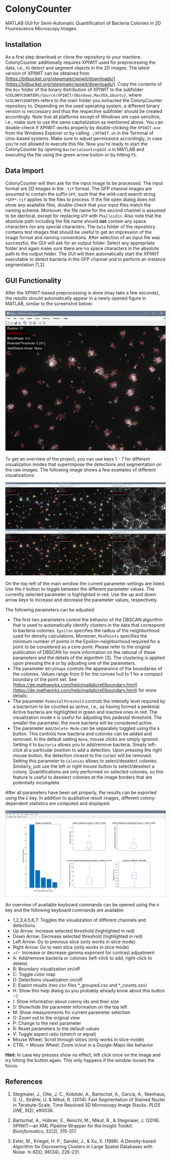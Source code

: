 # ColonyCounter
MATLAB GUI for Semi-Automatic Quantification of Bacteria Colonies in 2D Fluorescence Microscopy Images.

## Installation
As a first step download or clone the repository to your machine. ColonyCounter additionally requires XPIWIT used for preprocessing the data, i.e., to detect and segment objects in the 2D images. The latest version of XPIWIT can be obtained from [https://bitbucket.org/jstegmaier/xpiwit/downloads/](https://bitbucket.org/jstegmaier/xpiwit/downloads/). Copy the contents of the `Bin` folder of the binary distribution of XPIWIT to the subfolder `%COLONYCOUNTER%/Source/XPIWIT/{Windows,MacOSX,Ubuntu}`, where `%COLONYCOUNTER%` refers to the main folder you extracted the ColonyCounter repository to. Depending on the used operating system, a different binary version is neccessary and thus the respective subfolder should be created accordingly. Note that all platforms except of Windows are case sensitive, i.e., make sure to use the same capitalization as mentioned above. You can double-check if XPIWIT works properly by double-clicking the `XPIWIT.exe` from the Windows Explorer or by calling `./XPIWIT.sh` in the Terminal of Unix-based systems. Make sure to adjust permissions accordingly, in case you're not allowed to execute this file. Now you're ready to start the ColonyCounter by opening `BacteriaCountingGUI.m` in MATLAB and executing the file using the green arrow button or by hitting `F5`.
 
## Data Import
ColonyCounter will then ask for the input image to be processed. The input format are 2D images in the `.tif` format. The GFP channel images are assumed to contain the suffix `GFP`, such  that the wild-card search string `*GFP*.tif` applies to the files to process. If the file open dialog does not show any available files, double-check that your input files match the naming scheme. Moreover, the file name for the second channel is assumed to be identical, except for replacing `GFP` with `Phalloidin`. Also note that the absolute path including the file name should **not** contain any space characters nor any special characters. The `Data` folder of the repository contains test images that should be useful to get an impression of the image format and naming conventions. After selection of an input file was successful, the GUI will ask for an output folder. Select any appropriate folder and again make sure there are no space characters in the absolute path to the output folder. The GUI will then automatically start the XPIWIT executable to detect bacteria in the GFP channel and to perform an instance segmentation [1,2].


## GUI Functionality
After the XPIWIT-based preprocessing is done (may take a few seconds), the results should automatically appear in a newly opened figure in MATLAB, similar to the screenshot below:

 ![Overview of the GUI after detection](Data/Screenshots/GUIOverview.PNG)

To get an overview of the project, you can use keys 1 - 7 for different visualization modes that superimpose the detections and segmentation on the raw images. The following image shows a few examples of different visualizations:

![Overview of the visualization modes](Data/Screenshots/VisualizationModes.PNG)

On the top-left of the main window the current parameter settings are listed. Use the `P` button to toggle between the different parameter values. The currently selected parameter is highlighted in red. Use the up and down arrow keys to increase and decrease the parameter values, respectively.

The following parameters can be adjusted:
- The first two parameters control the behavior of the DBSCAN algorithm that is used to automatically identify clusters in the data that correspond to bacteria colonies. `Epsilon` specifies the radius of the neighborhood used for density calculations. Moreover, `MinPoints` specifies the minimum number of points in the Epsilon-neighborhood required for a point to be considered as a core point. Please refer to the original publication of DBSCAN for more information on the rational of these parameters and the details of the algorithm [3]. The clustering is applied upon pressing the `B` or by adjusting one of the parameters. 
- The parameter `BdryShape` controls the appearance of the boundaries of the colonies. Values range from 0 for the convex hull to 1 for a compact boundary of the point set. See [https://de.mathworks.com/help/matlab/ref/boundary.html](https://de.mathworks.com/help/matlab/ref/boundary.html) for more details.
- The parameter `PedestalThreshold` controls the intensity level required by a bacterium to be counted as *active*, i.e., as having formed a pedestal. Active bacteria are highlighted in green and inactive ones in red. The visualization mode `6` is useful for adjusting this pedestal threshold. The smaller the parameter, the more bacteria will be considered active.
- The parameter `Add/Delete Mode` can be separately toggled using the `A` button. This controls how bacteria and colonies can be added and removed. In the default setting `None`, mouse clicks are simply ignored. Setting it to `Bacteria` allows you to add/remove bacteria. Simply left-click at a particular position to add a detection. Upon pressing the right mouse button, the detection closest to the cursor will be removed. Setting this parameter to `Colonies` allows to select/deselect colonies. Similarly, just use the left or right mouse button to select/deselect a colony. Quantifications are only performed on selected colonies, so this feature is useful to deselect colonies at the image borders that are potentially incomplete.

After all parameters have been set properly, the results can be exported using the `E` key. In addition to qualitative result images, different colony-dependent statistics are computed and displayed:

![Overview of the visualization modes](Data/Screenshots/Quantifications.PNG)

An overview of available keyboard commands can be opened using the `H` key and the following keyboard commands are available:

* 1,2,3,4,5,6,7: Toggles the visualization of different channels and detections
* Up Arrow: Increase selected threshold (highlighted in red)
* Down Arrow: Decrease selected threshold (highlighted in red)
* Left Arrow: Go to previous slice (only works in slice mode)
* Right Arrow: Go to next slice (only works in slice mode)
* +/-: Increase or decrease gamma exponent for contrast adjustment
* A: Add/remove bacteria or colonies (left-click to add, right-click to delete)
* B: Boundary visualization on/off
* C: Toggle color map
* D: Detections visualization on/off
* E: Export results (two csv files *_grouped.csv and *_counts.csv)
* H: Show this help dialog so you probably already know about this button :-)
* I: Show information about colony ids and their size 
* S: Show/hide the parameter information on the top left
* M: Show measurements for current parameter selection
* O: Zoom out to the original view
* P: Change to the next parameter
* R: Reset parameters to the default values
* V: Toggle aspect ratio (stretch or equal)
* Mouse Wheel: Scroll through slices (only works in slice-mode)
* CTRL + Mouse Wheel: Zoom in/out in a Google-Maps like behavior

**Hint:** In case key presses show no effect, left click once on the image and try hitting the button again. This only happens if the window looses the focus.

## References

1. Stegmaier, J., Otte, J. C., Kobitski, A., Bartschat, A., Garcia, A., Nienhaus, G. U., Strähle, U. & Mikut, R. (2014). Fast Segmentation of Stained Nuclei in Terabyte-Scale, Time Resolved 3D Microscopy Image Stacks. *PLOS ONE*, 9(2), e90036.

2. Bartschat, A., Hübner, E., Reischl, M., Mikut, R., & Stegmaier, J. (2016). XPIWIT—an XML Pipeline Wrapper for the Insight Toolkit. *Bioinformatics*, 32(2), 315-317.

3. Ester, M., Kriegel, H. P., Sander, J., & Xu, X. (1996). A Density-based Algorithm for Discovering Clusters in Large Spatial Databases with Noise. In *KDD*, 96(34), 226-231.
